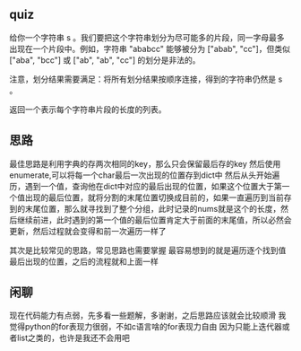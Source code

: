 ## quiz
给你一个字符串 s 。我们要把这个字符串划分为尽可能多的片段，同一字母最多出现在一个片段中。例如，字符串 "ababcc" 能够被分为 ["abab", "cc"]，但类似 ["aba", "bcc"] 或 ["ab", "ab", "cc"] 的划分是非法的。

注意，划分结果需要满足：将所有划分结果按顺序连接，得到的字符串仍然是 s 。

返回一个表示每个字符串片段的长度的列表。

## 思路
最佳思路是利用字典的存两次相同的key，那么只会保留最后存的key
然后使用enumerate,可以将每一个char最后一次出现的位置存到dict中
然后从头开始遍历，遇到一个值，查询他在dict中对应的最后出现的位置，如果这个位置大于第一个值出现的最后位置，就将分割的末尾位置切换成目前的，如果一直遍历到当前存到的末尾位置，那么就寻找到了整个分组，此时记录的nums就是这个的长度，然后继续前进，此时遇到的第一个值的最后位置肯定大于前面的末尾值，所以必然会更新，然后过程就会变得和前一次遍历一样了

其次是比较常见的思路，常见思路也需要掌握
最容易想到的就是遍历逐个找到值最后出现的位置，之后的流程就和上面一样

## 闲聊
现在代码能力有点弱，先多看一些题解，多谢谢，之后思路应该就会比较顺滑
我觉得python的for表现力很弱，不如c语言啥的for表现力自由
因为只能上迭代器或者list之类的，也许是我还不会用吧